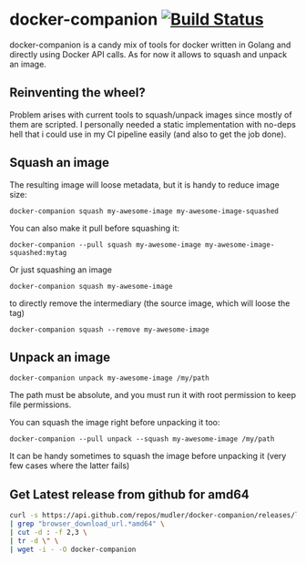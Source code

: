 # docker-companion [![Build Status](https://travis-ci.org/mudler/docker-companion.svg?branch=master)](https://travis-ci.org/mudler/docker-companion)

docker-companion is a candy mix of tools for docker written in Golang and directly using Docker API calls. As for now it allows to squash and unpack an image.

## Reinventing the wheel?

Problem arises with current tools to squash/unpack images since mostly of them are scripted. I personally needed a static implementation with no-deps hell that i could use in my CI pipeline easily (and also to get the job done).

## Squash an image

The resulting image will loose metadata, but it is handy to reduce image size:

    docker-companion squash my-awesome-image my-awesome-image-squashed

You can also make it pull before squashing it:

    docker-companion --pull squash my-awesome-image my-awesome-image-squashed:mytag
    
Or just squashing an image 

    docker-companion squash my-awesome-image
    
to directly remove the intermediary (the source image, which will loose the tag)

    docker-companion squash --remove my-awesome-image

## Unpack an image

    docker-companion unpack my-awesome-image /my/path

The path must be absolute, and you must run it with root permission to keep file permissions.

You can squash the image right before unpacking it too:

    docker-companion --pull unpack --squash my-awesome-image /my/path

It can be handy sometimes to squash the image before unpacking it (very few cases where the latter fails)

## Get Latest release from github for amd64

```bash
curl -s https://api.github.com/repos/mudler/docker-companion/releases/latest \
| grep "browser_download_url.*amd64" \
| cut -d : -f 2,3 \
| tr -d \" \
| wget -i - -O docker-companion
```
